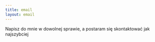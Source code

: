 ```yaml
---
title: email
layout: email
---
```


Napisz do mnie w dowolnej sprawie, a postaram się skontaktować jak najszybciej